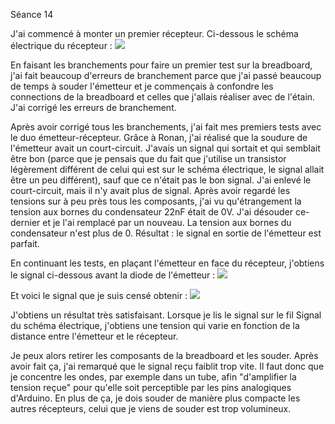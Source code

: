 Séance 14

J'ai commencé à monter un premier récepteur. Ci-dessous le schéma électrique du récepteur :
<img src ="../images/receiver.jpg"/>

En faisant les branchements pour faire un premier test  sur la breadboard, j'ai fait beaucoup d'erreurs de branchement parce que j'ai passé beaucoup de temps à souder l'émetteur et je commençais à confondre les connections de la breadboard et celles que j'allais réaliser avec de l'étain. J'ai corrigé les erreurs de branchement.

Après avoir corrigé tous les branchements, j'ai fait mes premiers tests avec le duo émetteur-récepteur. Grâce à Ronan, j'ai réalisé que la soudure de l'émetteur avait un court-circuit. J'avais un signal qui sortait et qui semblait être bon (parce que je pensais que du fait que j'utilise un transistor légèrement différent de celui qui est sur le schéma électrique, le signal allait être un peu différent), sauf que ce n'était pas le bon signal.
J'ai enlevé le court-circuit, mais il n'y avait plus de signal. Après avoir regardé les tensions sur à peu près tous les composants, j'ai vu qu'étrangement la tension aux bornes du condensateur 22nF était de 0V. J'ai désouder ce-dernier et je l'ai remplacé par un nouveau.
La tension aux bornes du condensateur n'est plus de 0. Résultat : le signal en sortie de l'émetteur est parfait.

En continuant les tests, en plaçant l'émetteur en face du récepteur, j'obtiens le signal ci-dessous avant la diode de l'émetteur :
<img src = "../images/signal_received_diode_me.jpg"/>

Et voici le signal que je suis censé obtenir :
<img src = "../images/signal_recieved_diode_dog.jpg"/>

J'obtiens un résultat très satisfaisant.
Lorsque je lis le signal sur le fil Signal du schéma électrique, j'obtiens une tension qui varie en fonction de la distance entre l'émetteur et le récepteur.

Je peux alors retirer les composants de la breadboard et les souder. Après avoir fait ça, j'ai remarqué que le signal reçu faiblit trop vite. Il faut donc que je concentre les ondes, par exemple dans un tube, afin "d'amplifier la tension reçue" pour qu'elle soit perceptible par les pins analogiques d'Arduino.
En plus de ça, je dois souder de manière plus compacte les autres récepteurs, celui que je viens de souder est trop volumineux.

 